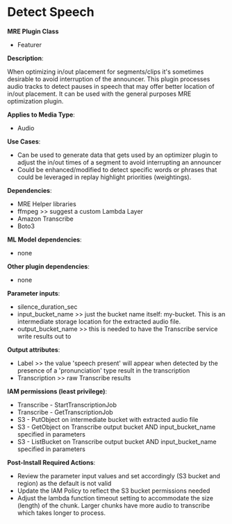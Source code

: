 # Detect Speech #

**MRE Plugin Class**
- Featurer

**Description**:

When optimizing in/out placement for segments/clips it's sometimes desirable to avoid interruption of the announcer. This plugin processes audio tracks to detect pauses in speech that may offer better location of in/out placement. It can be used with the general purposes MRE optimization plugin.

**Applies to Media Type**:
- Audio

**Use Cases**:
- Can be used to generate data that gets used by an optimizer plugin to adjust the in/out times of a segment to avoid interrupting an announcer
- Could be enhanced/modified to detect specific words or phrases that could be leveraged in replay highlight priorities (weightings).

**Dependencies**:
- MRE Helper libraries
- ffmpeg >> suggest a custom Lambda Layer
- Amazon Transcribe
- Boto3

**ML Model dependencies**:
- none

**Other plugin dependencies**:
- none

**Parameter inputs**:
- silence_duration_sec
- input_bucket_name >> just the bucket name itself: my-bucket. This is an intermediate storage location for the extracted audio file.
- output_bucket_name >> this is needed to have the Transcribe service write results out to

**Output attributes**:
- Label >> the value 'speech present' will appear when detected by the presence of a 'pronunciation' type result in the transcription
- Transcription >> raw Transcribe results

**IAM permissions (least privilege)**:
- Transcribe - StartTranscriptionJob
- Transcribe - GetTranscriptionJob
- S3 - PutObject on intermediate bucket with extracted audio file
- S3 - GetObject on Transcribe output bucket AND input_bucket_name specified in parameters
- S3 - ListBucket on Transcribe output bucket AND input_bucket_name specified in parameters

**Post-Install Required Actions**:
- Review the parameter input values and set accordingly (S3 bucket and region) as the default is not valid
- Update the IAM Policy to reflect the S3 bucket permissions needed
- Adjust the lambda function timeout setting to accommodate the size (length) of the chunk. Larger chunks have more audio to transcribe which takes longer to process.
